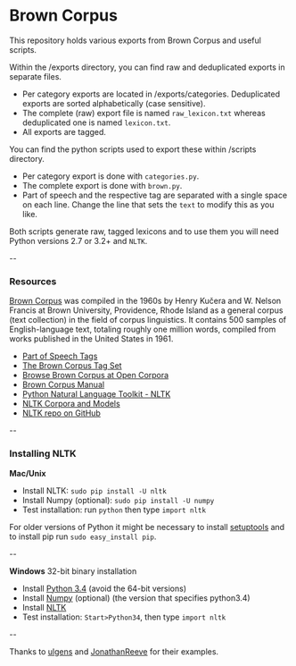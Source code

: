# Brown Corpus
This repository holds various exports from Brown Corpus and useful scripts.

Within the /exports directory, you can find raw and deduplicated exports in separate files.
 - Per category exports are located in /exports/categories. Deduplicated exports are sorted alphabetically (case sensitive).
 - The complete (raw) export file is named `raw_lexicon.txt` whereas deduplicated one is named `lexicon.txt`. 
 - All exports are tagged.

You can find the python scripts used to export these within /scripts directory. 
 - Per category export is done with `categories.py`. 
 - The complete export is done with `brown.py`.
 - Part of speech and the respective tag are separated with a single space on each line. Change the line that sets the `text` to modify this as you like.
 
Both scripts generate raw, tagged lexicons and to use them you will need Python versions 2.7 or 3.2+ and `NLTK`.

--

### Resources
[Brown Corpus](https://en.wikipedia.org/wiki/Brown_Corpus) was compiled in the 1960s by Henry Kučera and W. Nelson Francis at Brown University, Providence, Rhode Island as a general corpus (text collection) in the field of corpus linguistics. It contains 500 samples of English-language text, totaling roughly one million words, compiled from works published in the United States in 1961.

 - [Part of Speech Tags](https://en.wikipedia.org/wiki/Brown_Corpus#Part-of-speech_tags_used)
 - [The Brown Corpus Tag Set](http://www.scs.leeds.ac.uk/ccalas/tagsets/brown.html)
 - [Browse Brown Corpus at Open Corpora](https://the.sketchengine.co.uk/open/)
 - [Brown Corpus Manual](http://clu.uni.no/icame/manuals/BROWN/INDEX.HTM)
 - [Python Natural Language Toolkit - NLTK](http://www.nltk.org/)
 - [NLTK Corpora and Models](http://www.nltk.org/nltk_data/)
 - [NLTK repo on GitHub](https://github.com/nltk/nltk)

--

### Installing NLTK

**Mac/Unix**

  -  Install NLTK: `sudo pip install -U nltk`
  -  Install Numpy (optional): `sudo pip install -U numpy`
  -  Test installation: run `python` then type `import nltk`

For older versions of Python it might be necessary to install [setuptools](http://pypi.python.org/pypi/setuptools) and to install pip run `sudo easy_install pip`.

--

**Windows**
32-bit binary installation

  -  Install [Python 3.4](http://www.python.org/downloads/) (avoid the 64-bit versions)
  -  Install [Numpy](http://sourceforge.net/projects/numpy/files/NumPy/) (optional) (the version that specifies python3.4)
  -  Install [NLTK](http://pypi.python.org/pypi/nltk)
  -  Test installation: `Start>Python34`, then type `import nltk`

--

Thanks to [ulgens](https://github.com/ulgens) and [JonathanReeve](https://github.com/JonathanReeve) for their examples.
